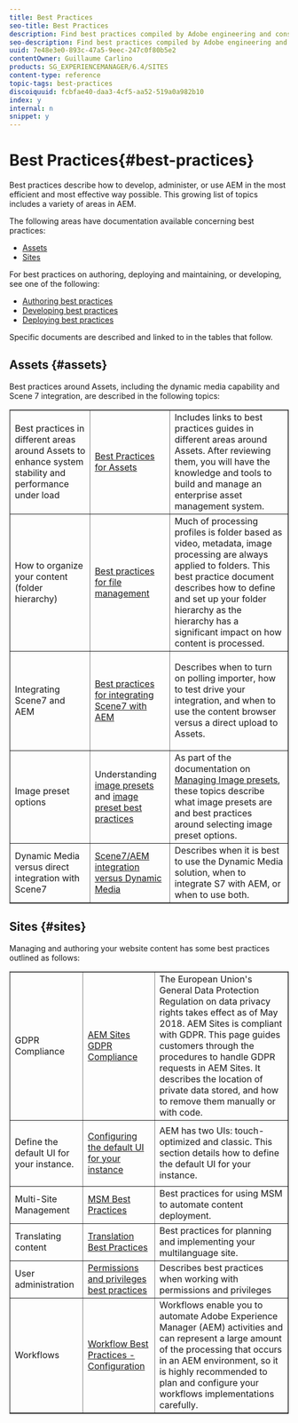 ```yaml
---
title: Best Practices
seo-title: Best Practices
description: Find best practices compiled by Adobe engineering and consulting teams to help administrators get up and running.
seo-description: Find best practices compiled by Adobe engineering and consulting teams to help administrators get up and running.
uuid: 7e48e3e0-893c-47a5-9eec-247c0f80b5e2
contentOwner: Guillaume Carlino
products: SG_EXPERIENCEMANAGER/6.4/SITES
content-type: reference
topic-tags: best-practices
discoiquuid: fcbfae40-daa3-4cf5-aa52-519a0a982b10
index: y
internal: n
snippet: y
---
```


# Best Practices{#best-practices}

Best practices describe how to develop, administer, or use AEM in the most efficient and most effective way possible. This growing list of topics includes a variety of areas in AEM.

The following areas have documentation available concerning best practices:

* [Assets](#assets)
* [Sites](#sites)

For best practices on authoring, deploying and maintaining, or developing, see one of the following:

* [Authoring best practices](../../../sites/authoring/using/best-practices.md)
* [Developing best practices](../../../sites/developing/using/best-practices.md)
* [Deploying best practices](../../../sites/deploying/using/best-practices.md)

Specific documents are described and linked to in the tables that follow. 

## Assets {#assets}

Best practices around Assets, including the dynamic media capability and Scene 7 integration, are described in the following topics:

<table border="1" cellpadding="1" cellspacing="0" width="100%"> 
 <tbody>
  <tr>
   <td>Best practices in different areas around Assets to enhance system stability and performance under load</td> 
   <td><a href="../../../assets/using/best-practices-for-assets.md">Best Practices for Assets</a></td> 
   <td>Includes links to best practices guides in different areas around Assets. After reviewing them, you will have the knowledge and tools to build and manage an enterprise asset management system.</td> 
  </tr>
  <tr>
   <td>How to organize your content (folder hierarchy)</td> 
   <td><a href="../../../assets/using/best-practices-for-file-management.md">Best practices for file management</a></td> 
   <td>Much of processing profiles is folder based as video, metadata, image processing are always applied to folders. This best practice document describes how to define and set up your folder hierarchy as the hierarchy has a significant impact on how content is processed. </td> 
  </tr>
  <tr>
   <td>Integrating Scene7 and AEM</td> 
   <td><a href="../../../sites/administering/using/scene7.md#bestpracticesforintegratingscene7withaem">Best practices for integrating Scene7 with AEM</a></td> 
   <td><p>Describes when to turn on polling importer, how to test drive your integration, and when to use the content browser versus a direct upload to Assets.</p> </td> 
  </tr>
  <tr>
   <td>Image preset options</td> 
   <td>Understanding <a href="../../../assets/using/managing-image-presets.md#understandingimagepresets">image presets</a> and <a href="../../../assets/using/managing-image-presets.md#imagepresetbestpractices">image preset best practices</a></td> 
   <td>As part of the documentation on <a href="../../../assets/using/managing-image-presets.md">Managing Image presets</a>, these topics describe what image presets are and best practices around selecting image preset options.</td> 
  </tr>
  <tr>
   <td>Dynamic Media versus direct integration with Scene7</td> 
   <td><a href="../../../sites/administering/using/scene7.md#aemscene7integrationversusdynamicmedia">Scene7/AEM integration versus Dynamic Media</a></td> 
   <td>Describes when it is best to use the Dynamic Media solution, when to integrate S7 with AEM, or when to use both.</td> 
  </tr>
 </tbody>
</table>

## Sites {#sites}

Managing and authoring your website content has some best practices outlined as follows:

<table border="1" cellpadding="1" cellspacing="0" width="100%"> 
 <tbody>
  <tr>
   <td>GDPR Compliance</td> 
   <td><a href="../../../sites/administering/using/gdpr-compliance-sites.md">AEM Sites GDPR Compliance</a></td> 
   <td>The European Union's General Data Protection Regulation on data privacy rights takes effect as of May 2018. AEM Sites is compliant with GDPR. This page guides customers through the procedures to handle GDPR requests in AEM Sites. It describes the location of private data stored, and how to remove them manually or with code.</td> 
  </tr>
  <tr>
   <td>Define the default UI for your instance.</td> 
   <td><p><a href="../../../sites/authoring/using/select-ui.md#configuringthedefaultuiforyourinstance">Configuring the default UI for your instance</a></p> </td> 
   <td>AEM has two UIs: touch-optimized and classic. This section details how to define the default UI for your instance.</td> 
  </tr>
  <tr>
   <td>Multi-Site Management</td> 
   <td><a href="../../../sites/administering/using/msm-best-practices.md">MSM Best Practices</a></td> 
   <td>Best practices for using MSM to automate content deployment. </td> 
  </tr>
  <tr>
   <td>Translating content</td> 
   <td><a href="../../../sites/administering/using/tc-bp.md">Translation Best Practices</a></td> 
   <td>Best practices for planning and implementing your multilanguage site.</td> 
  </tr>
  <tr>
   <td>User administration</td> 
   <td><a href="../../../sites/administering/using/security.md#bestpractices">Permissions and privileges best practices</a></td> 
   <td>Describes best practices when working with permissions and privileges </td> 
  </tr>
  <tr>
   <td>Workflows</td> 
   <td><a href="../../../sites/developing/using/workflows-best-practices.md#configuration">Workflow Best Practices - Configuration</a></td> 
   <td>Workflows enable you to automate Adobe Experience Manager (AEM) activities and can represent a large amount of the processing that occurs in an AEM environment, so it is highly recommended to plan and configure your workflows implementations carefully.</td> 
  </tr>
 </tbody>
</table>

